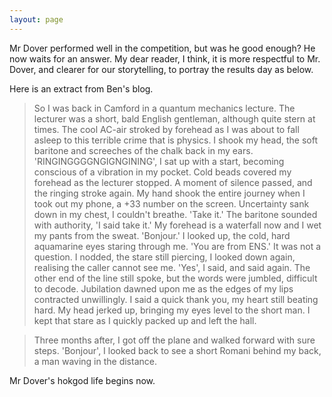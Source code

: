 ```yaml
---
layout: page
---
```



Mr Dover performed well in the competition, but was he good enough? He now waits for an answer. My dear reader, I think, it is more respectful to Mr. Dover, and clearer for our storytelling, to portray the results day as below.

Here is an extract from Ben's blog.

> So I was back in Camford in a quantum mechanics lecture. The lecturer was a short, bald English gentleman, although quite stern at times. The cool AC-air stroked by forehead as I was about to fall asleep to this terrible crime that is physics. I shook my head, the soft baritone and screeches of the chalk back in my ears. 'RINGINGGGGNGIGNGINING', I sat up with a start, becoming conscious of a vibration in my pocket. Cold beads covered my forehead as the lecturer stopped. A moment of silence passed, and the ringing stroke again. My hand shook the entire journey when I took out my phone, a +33 number on the screen. Uncertainty sank down in my chest, I couldn't breathe. 'Take it.' The baritone sounded with authority, 'I said take it.' My forehead is a waterfall now and I wet my pants from the sweat. 'Bonjour.' I looked up, the cold, hard aquamarine eyes staring through me. 'You are from ENS.' It was not a question. I nodded, the stare still piercing, I looked down again, realising the caller cannot see me. 'Yes', I said, and said again. The other end of the line still spoke, but the words were jumbled, difficult to decode. Jubilation dawned upon me as the edges of my lips contracted unwillingly. I said a quick thank you, my heart still beating hard. My head jerked up, bringing my eyes level to the short man. I kept that stare as I quickly packed up and left the hall.

> Three months after, I got off the plane and walked forward with sure steps. 'Bonjour', I looked back to see a short Romani behind my back, a man waving in the distance.

Mr Dover's hokgod life begins now.